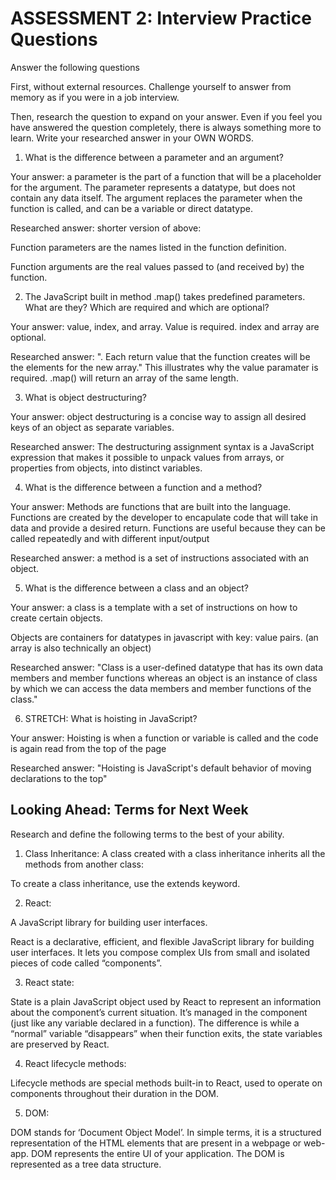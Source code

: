 # ASSESSMENT 2: Interview Practice Questions

Answer the following questions

First, without external resources. Challenge yourself to answer from memory as if you were in a job interview.

Then, research the question to expand on your answer. Even if you feel you have answered the question completely, there is always something more to learn. Write your researched answer in your OWN WORDS.

1. What is the difference between a parameter and an argument?

  Your answer: a parameter is the part of a function that will be a placeholder for the argument. The parameter represents a datatype, but does not contain any data itself. The argument replaces the parameter when the function is called, and can be a variable or direct datatype.

  Researched answer:
shorter version of above:

Function parameters are the names listed in the function definition.

Function arguments are the real values passed to (and received by) the function.


2. The JavaScript built in method .map() takes predefined parameters. What are they? Which are required and which are optional?

  Your answer: value, index, and array. Value is required. index and array are optional.

  Researched answer: ". Each return value that the function creates will be the elements for the new array." This illustrates why the value paramater is required. .map() will return an array of the same length.




3. What is object destructuring?

  Your answer: object destructuring is a concise way to assign all desired keys of an object as separate variables.

  Researched answer:
The destructuring assignment syntax is a JavaScript expression that makes it possible to unpack values from arrays, or properties from objects, into distinct variables.



4. What is the difference between a function and a method?

  Your answer: Methods are functions that are built into the language. Functions are created by the developer to encapulate code that will take in data and provide a desired return. Functions are useful because they can be called repeatedly and with different input/output

  Researched answer: a method is a set of instructions associated with an object.



5. What is the difference between a class and an object?

  Your answer: a class is a template with a set of instructions on how to create certain objects.

  Objects are containers for datatypes in javascript with key: value pairs. (an array is also technically an object)

  Researched answer:
"Class is a user-defined datatype that has its own data members and member functions whereas an object is an instance of class by which we can access the data members and member functions of the class."


6. STRETCH: What is hoisting in JavaScript?

  Your answer: Hoisting is when a function or variable is called and the code is again read from the top of the page

  Researched answer:
"Hoisting is JavaScript's default behavior of moving declarations to the top"


## Looking Ahead: Terms for Next Week

Research and define the following terms to the best of your ability.

1. Class Inheritance: A class created with a class inheritance inherits all the methods from another class:

To create a class inheritance, use the extends keyword.

2. React:

A JavaScript library for building user interfaces.

React is a declarative, efficient, and flexible JavaScript library for building user interfaces. It lets you compose complex UIs from small and isolated pieces of code called “components”.

3. React state:

State is a plain JavaScript object used by React to represent an information about the component’s current situation.
It’s managed in the component (just like any variable declared in a function). The difference is while a “normal” variable “disappears” when their function exits, the state variables are preserved by React.

4. React lifecycle methods:

Lifecycle methods are special methods built-in to React, used to operate on components throughout their duration in the DOM.

5. DOM:

DOM stands for ‘Document Object Model’. In simple terms, it is a structured representation of the HTML elements that are present in a webpage or web-app. DOM represents the entire UI of your application. The DOM is represented as a tree data structure.
